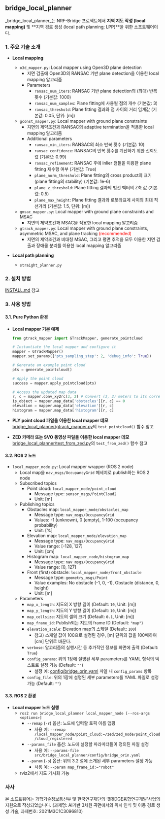## bridge_local_planner

_bridge\_local\_planner_는 NRF-Bridge 프로젝트에서 **지역 지도 작성 (local mapping)** 및 **지역 경로 생성 (local path planning; LPP)**을 위한 소프트웨어이다.



### 1. 주요 기술 소개
* **Local mapping**
  * `o3d_mapper.py`: Local mapper using Open3D plane detection
    * 지면 검출에 Open3D의 RANSAC 기반 plane detection을 이용한 local mapping 알고리즘
    * Parameters
      * `ransac_num_iters`: RANSAC 기반 plane detection의 (최대) 반복 횟수 (기본값: 1000)
      * `ransac_num_samples`: Plane fitting에 사용될 점의 개수 (기본값: 3)
      * `ransac_threshold`: Plane fitting 결과와 점 사이의 거리 임계값 (기본값: 0.05, 단위: [m])
  * `gconst_mapper.py`: Local mapper with ground plane constraints
    * 지면의 제약조건과 RANSAC의 adaptive termination을 적용한 local mapping 알고리즘
    * Additional parameters
      * `ransac_min_iters`: RANSAC의 최소 반복 횟수 (기본값: 10)
      * `ransac_confidence`: RANSAC의 반복 횟수를 계산하기 위한 신뢰도 값 (기본값: 0.99)
      * `ransac_refinement`: RANSAC 후에 inlier 점들을 이용한 plane fitting 재수행 여부 (기본값: True)
      * `plane_norm_threshold`: Plane fitting의 cross product의 크기 (plane fitting의 stability) (기본값: 1e-6)
      * `plane_z_threshold`: Plane fitting 결과의 법선 벡터의 Z축 값 (기본값: 0.5)
      * `plane_max_height`: Plane fitting 결과와 로봇좌표계 사이의 최대 직선거리 (기본값: 1.5, 단위: [m])
  * `gmsac_mapper.py`: Local mapper with ground plane constraints and MSAC
    * 지면의 제약조건과 MSAC을 적용한 local mapping 알고리즘
  * `gtrack_mapper.py`: Local mapper with ground plane constraints, asymmetric MSAC, and plane tracking <span style="color:red">(recommended)</span>
    * 지면의 제약조건과 비대칭 MSAC, 그리고 평면 추적을 모두 이용한 지면 검출과 장애물 분리를 이용한 local mapping 알고리즘
  
* **Local path planning**
  * `straight_planner.py`



### 2. 설치 방법
[INSTALL.md](INSTALL.md) 참고



### 3. 사용 방법
#### 3.1. Pure Python 환경
* **Local mapper 기본 예제**

  ```python
  from gtrack_mapper import GTrackMapper, generate_pointcloud
  
  # Instantiate the local mapper and configure it
  mapper = GTrackMapper()
  mapper.set_params({'pts_sampling_step': 2, 'debug_info': True})
  
  # Generate an example point cloud
  pts = generate_pointcloud()
  
  # Apply the point cloud
  success = mapper.apply_pointcloud(pts)
  
  # Access the updated map data
  r, c = mapper.conv_xy2rc(3, 2) # Convert (3, 2) meters to its corresponding index
  is_object = mapper.map_data['obstacles'][r, c] == 0
  elevation = mapper.map_data['elevation'][r, c]
  histogram = mapper.map_data['histogram'][r, c]
  ```
  
* **PLY point cloud 파일을 이용한 local mapper 데모**
  [bridge_local_planner/gtrack_mapper.py](https://github.com/mint-lab/bridge_local_planner/blob/master/bridge_local_planner/test_from_zed.py)의 `test_pointcloud()` 함수 참고

* **ZED 카메라 또는 SVO 동영상 파일을 이용한 local mapper 데모**
  [bridge_local_planner/test_from_zed.py](https://github.com/mint-lab/bridge_local_planner/blob/master/bridge_local_planner/test_from_zed.py)의 `test_from_zed()` 함수 참고



#### 3.2. ROS 2 노드
  * `local_mapper_node.py`: Local mapper wrapper (ROS 2 node)
    * Local map을 `nav_msgs/OccupancyGrid` 메세지로 publish하는 ROS 2 node
    * Subscribed topics
      * Point cloud: `local_mapper_node/point_cloud`
        * Message type: `sensor_msgs/PointCloud2`
        * Unit: [m]
    * Publishing topics
      * Obstacles map: `local_mapper_node/obstacles_map`
        * Message type: `nav_msgs/OccupancyGrid`
        * Values: -1 (unknown), 0 (empty), 1-100 (occupancy probability)
        * Unit: [%]
      * Elevation map: `local_mapper_node/elevation_map`
        * Message type: `nav_msgs/OccupancyGrid`
        * Value range: [-128, 127]
        * Unit: [cm]
      * Histogram map: `local_mapper_node/histogram_map`
        * Message type: `nav_msgs/OccupancyGrid`
        * Value range: [0, 127]
      * Front (first) obstacle: `local_mapper_node/front_obstacle`
        * Message type: `geometry_msgs/Point`
        * Value examples: No obstacle (-1, 0, -1), Obstacle (distance, 0, height)
        * Unit: [m]
    * Parameters
      * `map_x_length`: 지도의 X 방향 길이 (Default: `10`, Unit: [m])
      * `map_y_length`: 지도의 Y 방향 길이 (Default: `10`, Unit: [m])
      * `map_cellsize`: 지도의 셀의 크기 (Default: `0.1`, Unit: [m])
      * `map_frame_id`: Publish되는 지도의 frame ID (Default: `"map"`)
      * `elevation_scale`: Elevation map의 스케일 (Default: `100`)
        * 참고) 스케일 값이 100으로 설정된 경우, [m] 단위의 값을 100배하여 [cm] 단위로 바꾼다.
      * `verbose`: 알고리즘의 실행시간 등 추가적인 정보를 화면에 출력 (Default: `True`)
      * `config_params`: 위의 1장에 설명된 세부 parameters를 YAML 형식의 텍스트로 설정 가능 (Default: `""`)
        * 설정 예: [config/bridge_orin.yaml](https://github.com/mint-lab/bridge_local_planner/blob/master/config/bridge_orin.yaml) 파일 내 `config_params` 항목
      * `config_file`: 위의 1장에 설명된 세부 parameters를 YAML 파일로 설정 가능 (Default: `""`)



#### 3.3. ROS 2 환경
* **Local mapper 노드 실행**
  * `ros2 run bridge_local_planner local_mapper_node [--ros-args <options>]`
    * `--remap`  (`-r`) 옵션:  노드에 입력할 토픽 이름 맵핑
      * 사용 예: `--remap /local_mapper_node/point_cloud:=/zed/zed_node/point_cloud/cloud_registered`
    * `--params_file` 옵션: 노드에 설정할 파라미터들이 정의된 파일 설정
      * 사용 예: `--params-file src/bridge_local_planner/config/bridge_orin.yaml`
    * `--param` (`-p`) 옵션: 위의 3.2 절에 소개된 세부 parameters 설정 가능
      * 사용 예: `--param map_frame_id:="robot"`
  * rviz2에서 지도 가시화 가능



### 사사
본 소프트웨어는 과학기술정보통신부 및 한국연구재단의 ‘BRIDGE융합연구개발’사업의 지원으로 작성되었습니다. (과제명: AI기반 3차원 곡면에서의 위치 인식 및 이동 경로 생성 기술, 과제번호: 2021M3C1C3096810)